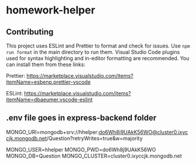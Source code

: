 # homework-helper

## Contributing

This project uses ESLint and Prettier to format and check for issues. Use `npm run format` in the main directory to run them. Visual Studio Code plugins used for syntax highlighting and in-editor formatting are recommended. You can install them from these links:

Prettier: https://marketplace.visualstudio.com/items?itemName=esbenp.prettier-vscode

ESLint: https://marketplace.visualstudio.com/items?itemName=dbaeumer.vscode-eslint

## .env file goes in express-backend folder
MONGO_URI=mongodb+srv://hhelper:do6Wh8j9UAkK56WO@cluster0.ixyccjk.mongodb.net/Question?retryWrites=true&w=majority

MONGO_USER=hhelper
MONGO_PWD=do6Wh8j9UAkK56WO
MONGO_DB=Question
MONGO_CLUSTER=cluster0.ixyccjk.mongodb.net
